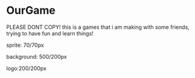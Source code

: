 # OurGame
PLEASE DONT COPY! this is a games that i am making with some friends, trying to have fun and learn things!

sprite: 70/70px

background: 500/200px

logo:200/200px
